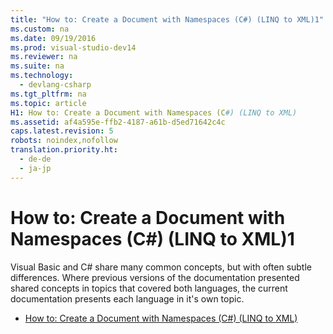 ```yaml
---
title: "How to: Create a Document with Namespaces (C#) (LINQ to XML)1"
ms.custom: na
ms.date: 09/19/2016
ms.prod: visual-studio-dev14
ms.reviewer: na
ms.suite: na
ms.technology: 
  - devlang-csharp
ms.tgt_pltfrm: na
ms.topic: article
H1: How to: Create a Document with Namespaces (C#) (LINQ to XML)
ms.assetid: af4a595e-ffb2-4187-a61b-d5ed71642c4c
caps.latest.revision: 5
robots: noindex,nofollow
translation.priority.ht: 
  - de-de
  - ja-jp
---
```

# How to: Create a Document with Namespaces (C#) (LINQ to XML)1
Visual Basic and C# share many common concepts, but with often subtle differences. Where previous versions of the documentation presented shared concepts in topics that covered both languages, the current documentation presents each language in it's own topic.  
  
-   [How to: Create a Document with Namespaces (C#) (LINQ to XML)](../vs140/How-to--Create-a-Document-with-Namespaces--C#---LINQ-to-XML-2.md)